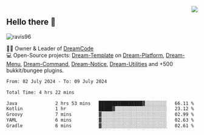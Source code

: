 <img align='right' src="https://github-readme-stats.vercel.app/api?username=Ravis96&show_icons=true">

## Hello there 👋
<p align="left"> <img src="https://komarev.com/ghpvc/?username=ravis96&label=Profile%20views&color=0e75b6&style=flat" alt="ravis96" /> </p>

👨‍💻 Owner & Leader of [DreamCode](https://github.com/DreamPoland) <br>
💻 Open-Source projects: [Dream-Template](https://github.com/DreamPoland/dream-template) on [Dream-Platform](https://github.com/DreamPoland/dream-platform), [Dream-Menu](https://github.com/DreamPoland/dream-menu), [Dream-Command](https://github.com/DreamPoland/dream-command), [Dream-Notice](https://github.com/DreamPoland/dream-notice), [Dream-Utilities](https://github.com/DreamPoland/dream-utilities) and +500 bukkit/bungee plugins.

<!--START_SECTION:waka-->

```txt
From: 02 July 2024 - To: 09 July 2024

Total Time: 4 hrs 22 mins

Java              2 hrs 53 mins   ████████████████▓░░░░░░░░   66.11 %
Kotlin            1 hr            █████▓░░░░░░░░░░░░░░░░░░░   23.12 %
Groovy            7 mins          ▓░░░░░░░░░░░░░░░░░░░░░░░░   02.99 %
YAML              6 mins          ▓░░░░░░░░░░░░░░░░░░░░░░░░   02.63 %
Gradle            6 mins          ▓░░░░░░░░░░░░░░░░░░░░░░░░   02.61 %
```

<!--END_SECTION:waka-->
